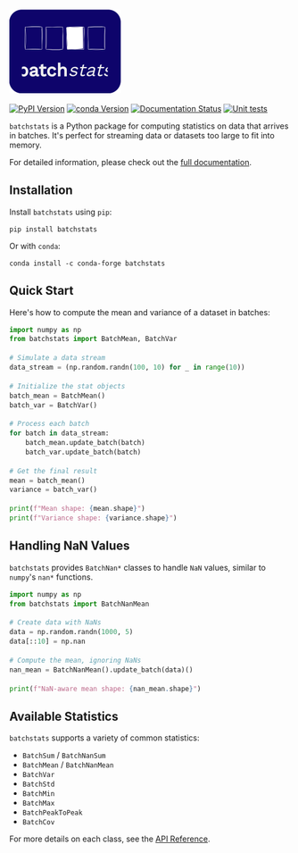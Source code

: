 # <img src="https://raw.githubusercontent.com/CyrilJl/BatchStats/main/docs/source/_static/logo_batchstats.svg" alt="Logo BatchStats" width="200" height="150" align="center">

[![PyPI Version](https://img.shields.io/pypi/v/batchstats.svg)](https://pypi.org/project/batchstats/)
[![conda Version](https://anaconda.org/conda-forge/batchstats/badges/version.svg)](https://anaconda.org/conda-forge/batchstats)
[![Documentation Status](https://img.shields.io/readthedocs/batchstats?logo=read-the-docs)](https://batchstats.readthedocs.io/en/latest/?badge=latest)
[![Unit tests](https://github.com/CyrilJl/BatchStats/actions/workflows/pytest.yml/badge.svg)](https://github.com/CyrilJl/BatchStats/actions/workflows/pytest.yml)

``batchstats`` is a Python package for computing statistics on data that arrives in batches. It's perfect for streaming data or datasets too large to fit into memory.

For detailed information, please check out the [full documentation](https://batchstats.readthedocs.io).

## Installation

Install ``batchstats`` using ``pip``:

```console
pip install batchstats
```

Or with `conda`:

```console
conda install -c conda-forge batchstats
```

## Quick Start

Here's how to compute the mean and variance of a dataset in batches:

```python
import numpy as np
from batchstats import BatchMean, BatchVar

# Simulate a data stream
data_stream = (np.random.randn(100, 10) for _ in range(10))

# Initialize the stat objects
batch_mean = BatchMean()
batch_var = BatchVar()

# Process each batch
for batch in data_stream:
    batch_mean.update_batch(batch)
    batch_var.update_batch(batch)

# Get the final result
mean = batch_mean()
variance = batch_var()

print(f"Mean shape: {mean.shape}")
print(f"Variance shape: {variance.shape}")
```

## Handling NaN Values

``batchstats`` provides `BatchNan*` classes to handle `NaN` values, similar to `numpy`'s `nan*` functions.

```python
import numpy as np
from batchstats import BatchNanMean

# Create data with NaNs
data = np.random.randn(1000, 5)
data[::10] = np.nan

# Compute the mean, ignoring NaNs
nan_mean = BatchNanMean().update_batch(data)()

print(f"NaN-aware mean shape: {nan_mean.shape}")
```

## Available Statistics

``batchstats`` supports a variety of common statistics:

* `BatchSum` / `BatchNanSum`
* `BatchMean` / `BatchNanMean`
* `BatchVar`
* `BatchStd`
* `BatchMin`
* `BatchMax`
* `BatchPeakToPeak`
* `BatchCov`

For more details on each class, see the [API Reference](https://batchstats.readthedocs.io/en/latest/api.html).
